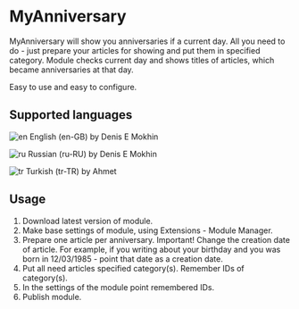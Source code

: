 # MyAnniversary
MyAnniversary will show you anniversaries if a current day. All you need to do - just prepare your articles for showing and put them in specified category. Module checks current day and shows titles of articles, which became anniversaries at that day.

Easy to use and easy to configure.

## Supported languages
![en](http://my-j.ru/media/mod_languages/images/en.gif) English (en-GB) by Denis E Mokhin

![ru](http://my-j.ru/media/mod_languages/images/ru.gif) Russian (ru-RU) by Denis E Mokhin

![tr](http://my-j.ru/media/mod_languages/images/tr.gif) Turkish (tr-TR) by Ahmet

## Usage

1. Download latest version of module.
2. Make base settings of module, using Extensions - Module Manager.
3. Prepare one article per anniversary. Important! Change the creation date of article. For example, if you writing about your birthday and you was born in 12/03/1985 - point that date as a creation date.
4. Put all need articles specified category(s). Remember IDs of category(s).
5. In the settings of the module point remembered IDs.
6. Publish module.
